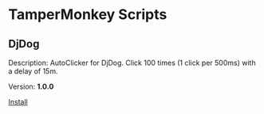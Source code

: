 # TamperMonkey Scripts

## DjDog

Description: AutoClicker for DjDog. Click 100 times (1 click per 500ms) with a delay of 15m.

Version: **1.0.0**

[Install](https://github.com/HighError/tamper-monkey-scripts/raw/master/djdog.user.js)

